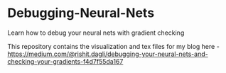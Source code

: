 # Debugging-Neural-Nets
Learn how to debug your neural nets with gradient checking

This repository contains the visualization and tex files for my blog here - https://medium.com/@rishit.dagli/debugging-your-neural-nets-and-checking-your-gradients-f4d7f55da167
